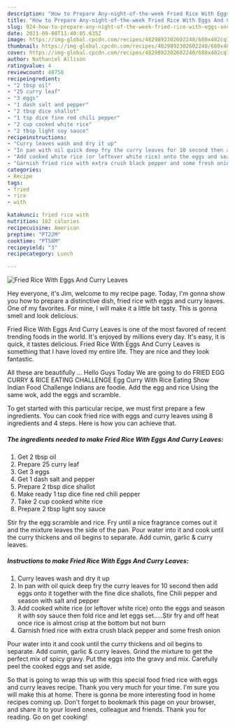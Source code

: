 ```yaml
---
description: "How to Prepare Any-night-of-the-week Fried Rice With Eggs And Curry Leaves"
title: "How to Prepare Any-night-of-the-week Fried Rice With Eggs And Curry Leaves"
slug: 924-how-to-prepare-any-night-of-the-week-fried-rice-with-eggs-and-curry-leaves
date: 2021-09-08T11:40:05.635Z
image: https://img-global.cpcdn.com/recipes/4829892302602240/680x482cq70/fried-rice-with-eggs-and-curry-leaves-recipe-main-photo.jpg
thumbnail: https://img-global.cpcdn.com/recipes/4829892302602240/680x482cq70/fried-rice-with-eggs-and-curry-leaves-recipe-main-photo.jpg
cover: https://img-global.cpcdn.com/recipes/4829892302602240/680x482cq70/fried-rice-with-eggs-and-curry-leaves-recipe-main-photo.jpg
author: Nathaniel Allison
ratingvalue: 4
reviewcount: 48758
recipeingredient:
- "2 tbsp oil"
- "25 curry leaf"
- "3 eggs"
- "1 dash salt and pepper"
- "2 tbsp dice shallot"
- "1 tsp dice fine red chili pepper"
- "2 cup cooked white rice"
- "2 tbsp light soy sauce"
recipeinstructions:
- "Curry leaves wash and dry it up"
- "In pan with oil quick deep fry the curry leaves for 10 second then add eggs onto it together with the fine dice shallots, fine Chili pepper and season with salt and pepper"
- "Add cooked white rice (or leftover white rice) onto the eggs and season it with soy sauce then fold rice and let eggs set.....Stir fry and off heat once rice is almost crisp at the bottom but not burn"
- "Garnish fried rice with extra crush black pepper and some fresh onion"
categories:
- Recipe
tags:
- fried
- rice
- with

katakunci: fried rice with 
nutrition: 162 calories
recipecuisine: American
preptime: "PT22M"
cooktime: "PT58M"
recipeyield: "3"
recipecategory: Lunch

---
```



![Fried Rice With Eggs And Curry Leaves](https://img-global.cpcdn.com/recipes/4829892302602240/680x482cq70/fried-rice-with-eggs-and-curry-leaves-recipe-main-photo.jpg)

Hey everyone, it's Jim, welcome to my recipe page. Today, I'm gonna show you how to prepare a distinctive dish, fried rice with eggs and curry leaves. One of my favorites. For mine, I will make it a little bit tasty. This is gonna smell and look delicious.

Fried Rice With Eggs And Curry Leaves is one of the most favored of recent trending foods in the world. It's enjoyed by millions every day. It's easy, it is quick, it tastes delicious. Fried Rice With Eggs And Curry Leaves is something that I have loved my entire life. They are nice and they look fantastic.

All these are beautifully … Hello Guys Today We are going to do FRIED EGG CURRY &amp; RICE EATING CHALLENGE Egg Curry With Rice Eating Show Indian Food Challenge Indians are foodie. Add the egg and rice Using the same wok, add the eggs and scramble.


To get started with this particular recipe, we must first prepare a few ingredients. You can cook fried rice with eggs and curry leaves using 8 ingredients and 4 steps. Here is how you can achieve that.

<!--inarticleads1-->

##### The ingredients needed to make Fried Rice With Eggs And Curry Leaves:

1. Get 2 tbsp oil
1. Prepare 25 curry leaf
1. Get 3 eggs
1. Get 1 dash salt and pepper
1. Prepare 2 tbsp dice shallot
1. Make ready 1 tsp dice fine red chili pepper
1. Take 2 cup cooked white rice
1. Prepare 2 tbsp light soy sauce


Stir fry the egg scramble and rice. Fry until a nice fragrance comes out it and the mixture leaves the side of the pan. Pour water into it and cook until the curry thickens and oil begins to separate. Add cumin, garlic &amp; curry leaves. 

<!--inarticleads2-->

##### Instructions to make Fried Rice With Eggs And Curry Leaves:

1. Curry leaves wash and dry it up
1. In pan with oil quick deep fry the curry leaves for 10 second then add eggs onto it together with the fine dice shallots, fine Chili pepper and season with salt and pepper
1. Add cooked white rice (or leftover white rice) onto the eggs and season it with soy sauce then fold rice and let eggs set.....Stir fry and off heat once rice is almost crisp at the bottom but not burn
1. Garnish fried rice with extra crush black pepper and some fresh onion


Pour water into it and cook until the curry thickens and oil begins to separate. Add cumin, garlic &amp; curry leaves. Grind the mixture to get the perfect mix of spicy gravy. Put the eggs into the gravy and mix. Carefully peel the cooked eggs and set aside. 

So that is going to wrap this up with this special food fried rice with eggs and curry leaves recipe. Thank you very much for your time. I'm sure you will make this at home. There is gonna be more interesting food in home recipes coming up. Don't forget to bookmark this page on your browser, and share it to your loved ones, colleague and friends. Thank you for reading. Go on get cooking!
